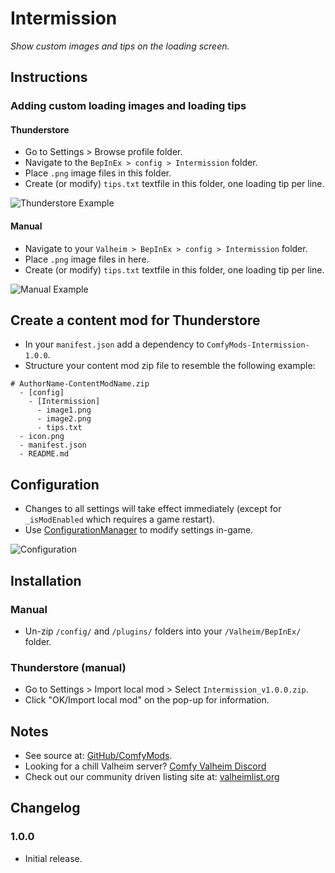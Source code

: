 # Intermission

*Show custom images and tips on the loading screen.*

## Instructions

### Adding custom loading images and loading tips

#### Thunderstore

  * Go to Settings > Browse profile folder.
  * Navigate to the `BepInEx > config > Intermission` folder.
  * Place `.png` image files in this folder.
  * Create (or modify) `tips.txt` textfile in this folder, one loading tip per line.

  ![Thunderstore Example](https://i.imgur.com/P1MY0X8.png)

#### Manual

  * Navigate to your `Valheim > BepInEx > config > Intermission` folder.
  * Place `.png` image files in here.
  * Create (or modify) `tips.txt` textfile in this folder, one loading tip per line.

  ![Manual Example](https://i.imgur.com/mWaJrIi.png)

## Create a content mod for Thunderstore

  * In your `manifest.json` add a dependency to `ComfyMods-Intermission-1.0.0`.
  * Structure your content mod zip file to resemble the following example:

  ```
  # AuthorName-ContentModName.zip
    - [config]
      - [Intermission]
        - image1.png
        - image2.png
        - tips.txt
    - icon.png
    - manifest.json
    - README.md
  ```

## Configuration

  * Changes to all settings will take effect immediately (except for `_isModEnabled` which requires a game restart).
  * Use [ConfigurationManager](https://valheim.thunderstore.io/package/Azumatt/Official_BepInEx_ConfigurationManager/)
    to modify settings in-game.

  ![Configuration](https://i.imgur.com/ifxhwFJ.png)

## Installation

### Manual

  * Un-zip `/config/` and `/plugins/` folders into your `/Valheim/BepInEx/` folder.

### Thunderstore (manual)

  * Go to Settings > Import local mod > Select `Intermission_v1.0.0.zip`.
  * Click "OK/Import local mod" on the pop-up for information.

## Notes

  * See source at: [GitHub/ComfyMods](https://github.com/redseiko/ComfyMods/tree/main/Intermission).
  * Looking for a chill Valheim server? [Comfy Valheim Discord](https://discord.gg/ameHJz5PFk)
  * Check out our community driven listing site at: [valheimlist.org](https://valheimlist.org/)

## Changelog

### 1.0.0

  * Initial release.